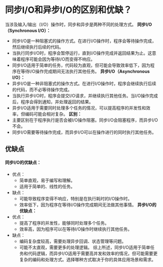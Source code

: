 # 同步I/O和异步I/O的区别和优缺？
当涉及输入/输出（I/O）操作时，同步和异步是两种不同的处理方式。
**同步I/O（Synchronous I/O）：**
+ 同步I/O是一种阻塞式的操作方式。在进行I/O操作时，程序会等待操作完成，然后继续执行后续的代码。
+ 当执行同步I/O时，程序会暂停运行，直到I/O操作完成并返回结果为止。这意味着程序可能会因为等待I/O而变得不响应。
+ 同步I/O适用于简单的任务，代码较为直观，但可能会导致效率低下，因为程序在等待I/O操作完成期间无法执行其他任务。
**异步I/O（Asynchronous I/O）：**
+ 异步I/O是一种非阻塞式的操作方式。在进行I/O操作时，程序会继续执行后续的代码，而不必等待操作完成。
+ 当执行异步I/O时，程序会提交I/O请求，并继续执行其他任务。当I/O操作完成后，程序会得到通知，并处理返回的结果。
+ 异步I/O适用于需要同时处理多个任务的情况，可以提高程序的并发性和效率，但编码可能会相对复杂。
**区别：**
+ 主要区别在于程序执行是否会被I/O操作阻塞。同步I/O会阻塞程序，而异步I/O不会。
+ 同步I/O需要等待操作完成，而异步I/O可以在操作进行的同时执行其他任务。
## 优缺点
#### 同步I/O的优缺点：
+ 优点： 
    - 简单直观，易于编写和理解。
    - 适用于简单的、线性的任务。
+ 缺点： 
    - 可能导致程序变得不响应，特别是在执行耗时的I/O操作时。
    - 效率低下，因为程序在等待I/O操作完成期间无法做其他事情。
**异步I/O的优缺点：**
+ 优点： 
    - 提高了程序的并发性，能够同时处理多个任务。
    - 效率高，因为程序可以在等待I/O操作时继续执行其他任务。
+ 缺点： 
    - 编码复杂度较高，需要处理异步回调、状态管理等问题。
    - 可能不太直观，需要更多的处理逻辑。
综上所述，同步I/O适用于简单任务和代码逻辑，而异步I/O适用于需要高并发和效率的情况，但可能需要更复杂的编码和处理方式。选择哪种方式取决于你的具体应用场景和需求。
